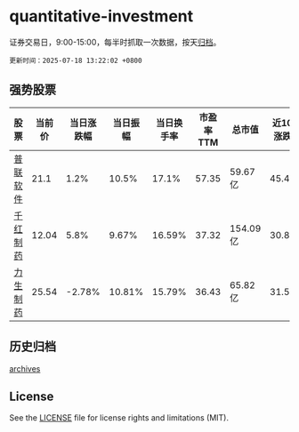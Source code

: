 # quantitative-investment

证券交易日，9:00-15:00，每半时抓取一次数据，按天[归档](archives)。

`更新时间：2025-07-18 13:22:02 +0800`

## 强势股票

|股票|当前价|当日涨跌幅|当日振幅|当日换手率|市盈率TTM|总市值|近10日涨跌幅|
|----|----|----|----|----|----|----|----|
|[普联软件](https://xueqiu.com/S/SZ300996)|21.1|1.2%|10.5%|17.1%|57.35|59.67亿|45.42%|
|[千红制药](https://xueqiu.com/S/SZ002550)|12.04|5.8%|9.67%|16.59%|37.32|154.09亿|30.87%|
|[力生制药](https://xueqiu.com/S/SZ002393)|25.54|-2.78%|10.81%|15.79%|36.43|65.82亿|31.58%|

## 历史归档

[archives](archives)

## License

See the [LICENSE](LICENSE) file for license rights and limitations (MIT).